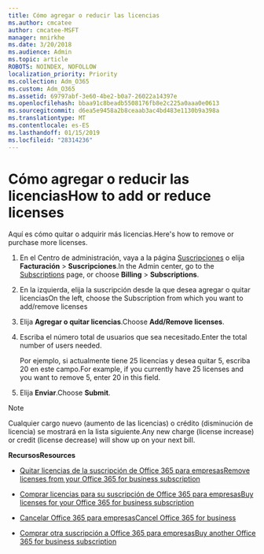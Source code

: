 ```yaml
---
title: Cómo agregar o reducir las licencias
ms.author: cmcatee
author: cmcatee-MSFT
manager: mnirkhe
ms.date: 3/20/2018
ms.audience: Admin
ms.topic: article
ROBOTS: NOINDEX, NOFOLLOW
localization_priority: Priority
ms.collection: Adm_O365
ms.custom: Adm_O365
ms.assetid: 69797abf-3e60-4be2-b0a7-26022a14397e
ms.openlocfilehash: bbaa91c8beadb5508176fb8e2c225a0aaa0e0613
ms.sourcegitcommit: d6ea5e9458a2b8ceaab3ac4bd483e1130b9a398a
ms.translationtype: MT
ms.contentlocale: es-ES
ms.lasthandoff: 01/15/2019
ms.locfileid: "28314236"
---
```

# <a name="how-to-add-or-reduce-licenses"></a><span data-ttu-id="d3f15-102">Cómo agregar o reducir las licencias</span><span class="sxs-lookup"><span data-stu-id="d3f15-102">How to add or reduce licenses</span></span>

<span data-ttu-id="d3f15-103">Aquí es cómo quitar o adquirir más licencias.</span><span class="sxs-lookup"><span data-stu-id="d3f15-103">Here's how to remove or purchase more licenses.</span></span>
  
1. <span data-ttu-id="d3f15-104">En el Centro de administración, vaya a la página [Suscripciones](https://go.microsoft.com/fwlink/p/?linkid=842054) o elija **Facturación** \> **Suscripciones**.</span><span class="sxs-lookup"><span data-stu-id="d3f15-104">In the Admin center, go to the [Subscriptions](https://go.microsoft.com/fwlink/p/?linkid=842054) page, or choose **Billing** \> **Subscriptions**.</span></span>
    
2. <span data-ttu-id="d3f15-105">En la izquierda, elija la suscripción desde la que desea agregar o quitar licencias</span><span class="sxs-lookup"><span data-stu-id="d3f15-105">On the left, choose the Subscription from which you want to add/remove licenses</span></span>
    
3. <span data-ttu-id="d3f15-106">Elija **Agregar o quitar licencias**.</span><span class="sxs-lookup"><span data-stu-id="d3f15-106">Choose **Add/Remove licenses**.</span></span>
    
4. <span data-ttu-id="d3f15-107">Escriba el número total de usuarios que sea necesitado.</span><span class="sxs-lookup"><span data-stu-id="d3f15-107">Enter the total number of users needed.</span></span>
    
    <span data-ttu-id="d3f15-108">Por ejemplo, si actualmente tiene 25 licencias y desea quitar 5, escriba 20 en este campo.</span><span class="sxs-lookup"><span data-stu-id="d3f15-108">For example, if you currently have 25 licenses and you want to remove 5, enter 20 in this field.</span></span>
    
5. <span data-ttu-id="d3f15-109">Elija **Enviar**.</span><span class="sxs-lookup"><span data-stu-id="d3f15-109">Choose **Submit**.</span></span>
    
> [!NOTE]
> <span data-ttu-id="d3f15-110">Cualquier cargo nuevo (aumento de las licencias) o crédito (disminución de licencia) se mostrará en la lista siguiente.</span><span class="sxs-lookup"><span data-stu-id="d3f15-110">Any new charge (license increase) or credit (license decrease) will show up on your next bill.</span></span> 
  
 <span data-ttu-id="d3f15-111">**Recursos**</span><span class="sxs-lookup"><span data-stu-id="d3f15-111">**Resources**</span></span>
  
- [<span data-ttu-id="d3f15-112">Quitar licencias de la suscripción de Office 365 para empresas</span><span class="sxs-lookup"><span data-stu-id="d3f15-112">Remove licenses from your Office 365 for business subscription</span></span>](https://support.office.com/article/9c64d127-e2dd-4ecc-81f5-2f87e5a74803)
    
- [<span data-ttu-id="d3f15-113">Comprar licencias para su suscripción de Office 365 para empresas</span><span class="sxs-lookup"><span data-stu-id="d3f15-113">Buy licenses for your Office 365 for business subscription</span></span>](https://support.office.com/article/36081d8d-b3fa-4948-8c34-e217bba825e1)
    
- [<span data-ttu-id="d3f15-114">Cancelar Office 365 para empresas</span><span class="sxs-lookup"><span data-stu-id="d3f15-114">Cancel Office 365 for business</span></span>](https://support.office.com/article/b1bc0bef-4608-4601-813a-cdd9f746709a)
    
- [<span data-ttu-id="d3f15-115">Comprar otra suscripción a Office 365 para empresas</span><span class="sxs-lookup"><span data-stu-id="d3f15-115">Buy another Office 365 for business subscription</span></span>](https://support.office.com/article/fab3b86c-3359-4042-8692-5d4dc7550b7c)
    


